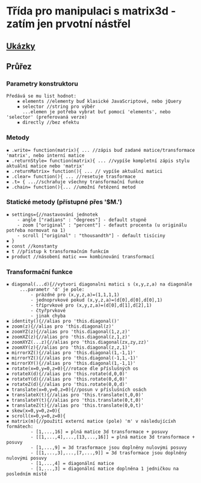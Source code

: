 # Třída pro manipulaci s matrix3d - zatím jen prvotní nástřel
## [Ukázky](https://jaandrle.github.io/matrix3d/index.html)
## Průřez
### Parametry konstruktoru
    Předává se mu list hodnot:
        ▪ elements //elementy buď klasické JavaScriptové, nebo jQuery
        ▪ selector //string pro výběr
          ...elemen je potřeba vybrat buť pomocí 'elements', nebo 'selector' (preferovaná verze)
        ▪ directly //bez efektu
### Metody

    ▪ .write= function(matrix){ ... //zápis buď zadané matice/transformace 'matrix', nebo interní matice
    ▪ .returnStyle= function(matrix){ ... //vypíše kompletní zápis stylu aktuální matice nebo 'matrix'
    ▪ .returnMatrix= function(){ ... // vypíše aktuální matici
    ▪ .clear= function(){ ... //resetuje trasformace
    ▪ .t= { ...//schraňuje všechny transformační funkce
    ▪ .chain= function(){... //umožní řetězení metod
### Statické metody (přístupné přes '$M.')

    ▪ settings={//nastavování jednotek
        - angle ["radians" : "degrees"] - default stupně
        - zoom ["original" : "percent"] - defautt procenta (u originálu potřeba normovat na 1)
        - scroll ["original" : "thousandth"] - default tisíciny
    ▪ }
    ▪ const //konstanty
    ▪ t //přístup k transformačním funkcím
    ▪ product //násobení matic === kombinování transformací
### Transformační funkce

    ▪ diagonal(...d){//vytvori diagonalni matici s (x,y,z,a) na diagonále
         ...parametr 'd' je pole:
             - prázdné pro (x,y,z,a)=(1,1,1,1)
             - jednoprvkové pokud (x,y,z,a)=(d[0],d[0],d[0],1)
             - tříprvkové pro (x,y,z,a)=(d[0],d[1],d[2],1)
             - čtyřprvkové
             - jinak chyba
    ▪ identity(){//alias pro 'this.diagonal()'
    ▪ zoom(z){//alias pro 'this.diagonal(z)'
    ▪ zoomYZ(z){//alias pro 'this.diagonal(1,z,z)'
    ▪ zoomXZ(z){//alias pro 'this.diagonal(z,1,z)'
    ▪ zoomXYZ(...z){//alias pro 'this.diagonal(zx,zy,zz)'
    ▪ zoomXY(z){//alias pro 'this.diagonal(z,z,1)'
    ▪ mirrorXZ(){//alias pro 'this.diagonal(1,-1,1)'
    ▪ mirrorYZ(){//alias pro 'this.diagonal(-1,1,-1)'
    ▪ mirrorXY(){//alias pro 'this.diagonal(1,-1,1)'
    ▪ rotate(x=0,y=0,z=0){//rotace dle příslušných os
    ▪ rotateX(d){//alias pro 'this.rotate(d,0,0)'
    ▪ rotateY(d){//alias pro 'this.rotate(0,d,0)'
    ▪ rotateZ(d){//alias pro 'this.rotate(0,0,d)'
    ▪ translate(x=0,y=0,z=0){//posun v příslušních osách
    ▪ translateX(t){//alias pro 'this.translate(t,0,0)'
    ▪ translateY(t){//alias pro 'this.translate(0,t,0)'
    ▪ translateZ(t){//alias pro 'this.translate(0,0,t)'
    ▪ skew(x=0,y=0,z=0){
    ▪ scroll(x=0,y=0,z=0){
    ▪ matrix(m){//použití externí matice (pole) 'm' v následujícíxh formátech:
             - [1,...,16] = plná matice 3d transformace + posuvy
             - [[1,...,4],...,[13,...,16]] = plná matice 3d transformace + posuvy
             - [1,...,9] = 3d trasformace jsou doplněny nulovými posuvy
             - [[1,...,3],...,[7,...,9]] = 3d trasformace jsou doplněny nulovými posuvy
             - [1,...,4] = diagonální matice
             - [1,...,3] = diagonální matice doplněna 1 jedničkou na posledním místě
